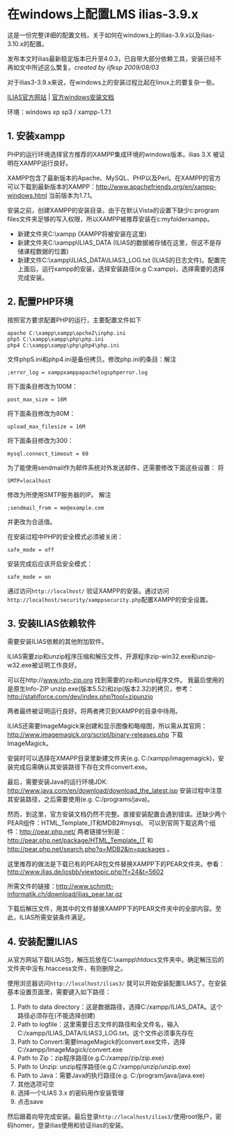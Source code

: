 # 在windows上配置LMS ilias-3.9.x

这是一份完整详细的配置文档，关于如何在windows上的ilias-3.9.x以及ilias-3.10.x的配置。

发布本文时ilias最新稳定版本已升至4.0.3，已自带大部分依赖工具，安装已经不再如文中所述这么繁复。*created by iifksp 2009/08/03*

对于ilias3-3.9.x来说，在windows上的安装过程比起在linux上的要复杂一些。

[ILIAS官方网站](http://www.ilias.de/) | [官方windows安装文档](http://www.ilias.de/docu/goto.php?target=pg_29381_367&client_id=docu)

环境：windows xp sp3 / xampp-1.7.1

## 1. 安装xampp
PHP的运行环境选择官方推荐的XAMPP集成环境的windows版本。ilias 3.X 被证明在XAMPP运行良好。

XAMPP包含了最新版本的Apache、MySQL、PHP以及Perl。在XAMPP的官方可以下载到最新版本的XAMPP：http://www.apachefriends.org/en/xampp-windows.html
当前版本为1.7.1。

安装之前，创建XAMPP的安装目录。由于在默认Vista的设置下缺少c:program files文件夹足够的写入权限，所以XAMPP被推荐安装在c:myfolderxampp。

- 新建文件夹C:\xampp (XAMPP将被安装在这里)
- 新建文件夹C:\xampp\ILIAS_DATA (ILIAS的数据被存储在这里，但这不是存储课程数据的位置)
- 新建文件C:\xampp\ILIAS_DATA\ILIAS3_LOG.txt (ILIAS的日志文件)。配置完上面后，运行xampp的安装，选择安装路径(e.g C:xampp)，选择需要的选择完成安装。

## 2. 配置PHP环境
按照官方要求配置PHP的运行，主要配置文件如下
```
apache C:\xampp\xampp\apche2\inphp.ini
php5 C:\xampp\xampp\php\php.ini
php4 C:\xampp\xampp\php\php4\php.ini
```
文件php5.ini和php4.ini是备份拷贝。修改php.ini的条目：解注
```
;error_log = xamppxamppapachelogsphperror.log
```
将下面条目修改为100M：
```
post_max_size = 16M
```
将下面条目修改为80M：
```
upload_max_filesize = 16M
```
将下面条目修改为300：
```
mysql.connect_timeout = 60
```
为了能使用sendmail作为邮件系统对外发送邮件，还需要修改下面这些设置：
将
```
SMTP=localhost
```
修改为所使用SMTP服务器的IP。
解注
```
;sendmail_from = me@example.com
```
并更改为合适值。

在安装过程中PHP的安全模式必须被关闭：
```
safe_mode = off
```
安装完成后应该开启安全模式：
```
safe_mode = on
```
通过访问`http://localhost/` 验证XAMPP的安装。通过访问`http://localhost/security/xamppsecurity.php`配置XAMPP的安全设置。

## 3. 安装ILIAS依赖软件
需要安装ILIAS依赖的其他附加软件。

ILIAS需要zip和unzip程序压缩和解压文件，开源程序zip-win32.exe和unzip-w32.exe被证明工作良好。

可以在http://www.info-zip.org 找到需要的zip和unzip程序文件。
我最后使用的是原生Info-ZIP unzip.exe(版本5.52)和zip(版本2.32)的拷贝，参考：http://stahlforce.com/dev/index.php?tool=zipunzip

两者最终被证明运行良好。将两者拷贝到XAMPP的目录中待用。

ILIAS还需要ImageMagick来创建和显示图像和略缩图，所以需从其官网：http://www.imagemagick.org/script/binary-releases.php 下载ImageMagick。

安装时可以选择在XMAPP目录里新建文件夹(e.g. C:/xampp/imagemagick)，安装完成后需确认其安装路径下存在文件convert.exe。

最后，需要安装Java的运行环境JDK: http://www.java.com/en/download/download_the_latest.jsp 安装过程中注意其安装路径，之后需要使用(e.g. C:/programs/java)。

然而，到这里，官方安装文档仍然不完整。直接安装配置会遇到错误。还缺少两个PEAR组件：HTML_Template_IT和MDB2#mysql。
可以到官网下载这两个组件：http://pear.php.net/
两者链接分别是：http://pear.php.net/package/HTML_Template_IT 和 http://pear.php.net/search.php?q=MDB2&in=packages 。

这里推荐的做法是下载已有的PEAR包文件替换XAMPP下的PEAR文件夹。参看：http://www.ilias.de/iosbb/viewtopic.php?f=24&t=5602

所需文件的链接：http://www.schmitt-informatik.ch/download/ilias_pear.tar.gz

下载后解压文件，用其中的文件替换XAMPP下的PEAR文件夹中的全部内容。至此，ILIAS所需安装条件满足。

## 4. 安装配置ILIAS
从官方网站下载ILIAS包，解压后放在C:\xampp\htdocs文件夹中。确定解压后的文件夹中没有.htaccess文件，有则删除之。

使用浏览器访问`http://localhost/ilias3/` 就可以开始安装配置ILIAS了。在安装基本设置页面里，需要键入如下路径：

1. Path to data directory：这是数据路径，选择C:/xampp/ILIAS_DATA。这个路径必须存在(不能选择创建)
2. Path to logfile：这里需要日志文件的路径和全文件名，输入C:/xampp/ILIAS_DATA/ILIAS3_LOG.txt。这个文件必须事先存在
3. Path to Convert:需要ImageMagick的convert.exe文件，选择C:/xampp/ImageMagick/convert.exe
4. Path to Zip：zip程序路径(e.g.C:/xampp/zip/zip.exe)
5. Path to Unzip: unzip程序路径(e.g.C:/xampp/unzip/unzip.exe)
6. Path to Java：需要Java的执行路径(e.g. C:/program/java/java.exe)
7. 其他选项可空
8. 选择一个ILIAS 3.x 的密码用作安装管理
9. 点击save

然后跟着向导完成安装。最后登录`http://localhost/ilias3/`使用root账户，密码homer，登录ilias使用和验证ilias的安装。